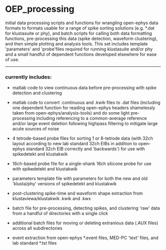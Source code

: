 # OEP_processing #
initial data processing scripts and functions for wrangling open-ephys data formats to formats usable for a range of spike sorting solutions (e.g. *.dat for klustasuite or phy), and batch scripts for calling both data formatting functions, pre-processing this data (spike detection, waveform clustering), and then simple plotting and analysis tools.  This set includes template 'parameters' and 'probe'files required for running klustasuite and/or phy and a small handful of dependent functions developed elsewhere for ease of use.

---

### currently includes:

* matlab code to view continuous data before pre-processing with spike detection and clustering

* matlab code to convert .continuous and .kwik files to .dat files (including one dependent function for reading open-ephys headers shamelessly taken from open-ephys/analysis-tools) and do some light pre-processing including referencing to a common-average reference and/or large event deletion following highpass filtering to mitigate large acute sources of noise

* 4 tetrode-based probe files for sorting 1 or 8-tetrode data (with 32ch layout according to new lab standard 32ch EIBs in addition to open-ephys standard 32ch EIB correctly and 'backwards') for use with spikedetekt and klustakwik

* 16ch-based probe file for a single-shank 16ch silicone probe for use with spikedetekt and klustakwik

* parameters template file with parameters for both the new and old 'klusta/phy' versions of spikedetekt and klustakwik

* post-clustering spike-time and waveform shape extraction from klustaviewa/klustakwik .kwik and .kwx

* batch file for pre-processing, detecting spikes, and clustering 'raw' data from a handful of directories with a single click 

* additional batch files for moving or deleting extranious data (.AUX files) across all subdirectories

* event extraction from open-ephys *.event files, MED-PC 'text' files, and lab standard *.tst files

